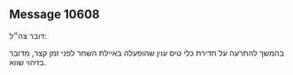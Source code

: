 ## Message 10608

דובר צה״ל:

בהמשך להתרעה על חדירת כלי טיס עוין שהופעלה באיילת השחר לפני זמן קצר, מדובר בזיהוי שווא.

